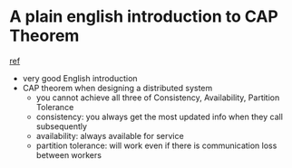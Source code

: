 # A plain english introduction to CAP Theorem
[ref](http://ksat.me/a-plain-english-introduction-to-cap-theorem/)

- very good English introduction
- CAP theorem when designing a distributed system
  - you cannot achieve all three of Consistency, Availability, Partition Tolerance
  - consistency: you always get the most updated info when they call subsequently
  - availability: always available for service
  - partition tolerance: will work even if there is communication loss between workers